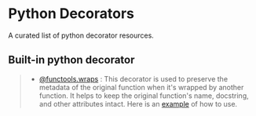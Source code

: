 # Python Decorators

A curated list of python decorator resources.

## Built-in python decorator

> -   [@functools.wraps](https://docs.python.org/3.5/library/functools.html#functools.wraps) : This decorator is used to preserve the metadata of the original function when it's wrapped by another function. It helps to keep the original function's name, docstring, and other attributes intact. Here is an [example](decorators/functools_wraps.md) of how to use.

